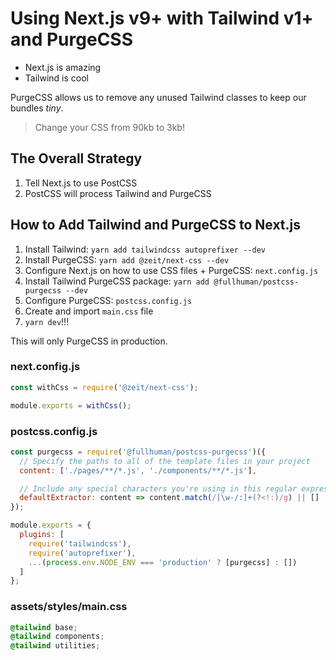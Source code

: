 # Using Next.js v9+ with Tailwind v1+ and PurgeCSS

- Next.js is amazing
- Tailwind is cool

PurgeCSS allows us to remove any unused Tailwind classes to keep our bundles _tiny_.

> Change your CSS from 90kb to 3kb!

## The Overall Strategy

1. Tell Next.js to use PostCSS
2. PostCSS will process Tailwind and PurgeCSS

## How to Add Tailwind and PurgeCSS to Next.js

1. Install Tailwind: `yarn add tailwindcss autoprefixer --dev`
2. Install PurgeCSS: `yarn add @zeit/next-css --dev`
3. Configure Next.js on how to use CSS files + PurgeCSS: `next.config.js`
4. Install Tailwind PurgeCSS package: `yarn add @fullhuman/postcss-purgecss --dev`
5. Configure PurgeCSS: `postcss.config.js`
6. Create and import `main.css` file
7. `yarn dev`!!!

This will only PurgeCSS in production.

### next.config.js

```javascript
const withCss = require('@zeit/next-css');

module.exports = withCss();
```

### postcss.config.js

```javascript
const purgecss = require('@fullhuman/postcss-purgecss')({
  // Specify the paths to all of the template files in your project
  content: ['./pages/**/*.js', './components/**/*.js'],

  // Include any special characters you're using in this regular expression
  defaultExtractor: content => content.match(/[\w-/:]+(?<!:)/g) || []
});

module.exports = {
  plugins: [
    require('tailwindcss'),
    require('autoprefixer'),
    ...(process.env.NODE_ENV === 'production' ? [purgecss] : [])
  ]
};
```

### assets/styles/main.css

```css
@tailwind base;
@tailwind components;
@tailwind utilities;
```
